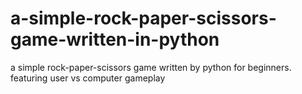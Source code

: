 # a-simple-rock-paper-scissors-game-written-in-python
a simple rock-paper-scissors game written by python for beginners. featuring user vs computer gameplay
